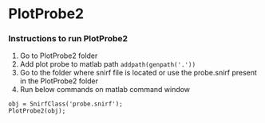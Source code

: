 # PlotProbe2

### Instructions to run PlotProbe2

1. Go to PlotProbe2 folder
2. Add plot probe to matlab path ``` addpath(genpath('.')) ```
3. Go to the folder where snirf file is located or use the probe.snirf present in the PlotProbe2 folder
4. Run below commands on matlab command window
``` 
obj = SnirfClass('probe.snirf');
PlotProbe2(obj);
```
